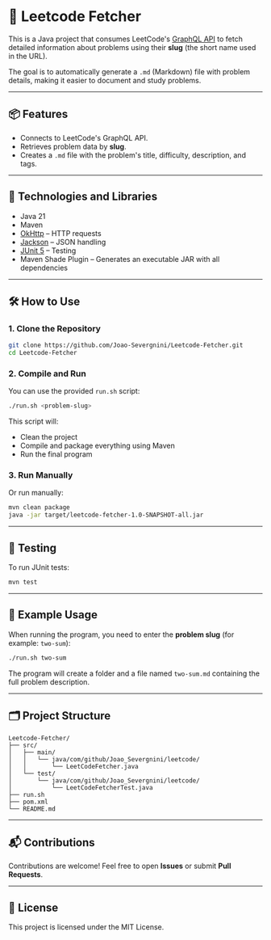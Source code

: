 # 🧠 Leetcode Fetcher

This is a Java project that consumes LeetCode's [GraphQL API](https://leetcode.com) to fetch detailed information about problems using their **slug** (the short name used in the URL).

The goal is to automatically generate a `.md` (Markdown) file with problem details, making it easier to document and study problems.

---

## 📦 Features

- Connects to LeetCode's GraphQL API.
- Retrieves problem data by **slug**.
- Creates a `.md` file with the problem's title, difficulty, description, and tags.

---

## 🔧 Technologies and Libraries

- Java 21  
- Maven  
- [OkHttp](https://square.github.io/okhttp/) – HTTP requests  
- [Jackson](https://github.com/FasterXML/jackson) – JSON handling  
- [JUnit 5](https://junit.org/junit5/) – Testing  
- Maven Shade Plugin – Generates an executable JAR with all dependencies  

---

## 🛠️ How to Use

### 1. Clone the Repository

```bash
git clone https://github.com/Joao-Severgnini/Leetcode-Fetcher.git
cd Leetcode-Fetcher
```

### 2. Compile and Run

You can use the provided `run.sh` script:

```bash
./run.sh <problem-slug>
```

This script will:

- Clean the project  
- Compile and package everything using Maven  
- Run the final program  

### 3. Run Manually

Or run manually:

```bash
mvn clean package
java -jar target/leetcode-fetcher-1.0-SNAPSHOT-all.jar
```

---

## 🧪 Testing

To run JUnit tests:

```bash
mvn test
```

---

## 📄 Example Usage

When running the program, you need to enter the **problem slug** (for example: `two-sum`):

```bash
./run.sh two-sum
```

The program will create a folder and a file named `two-sum.md` containing the full problem description.

---

## 🗂️ Project Structure

```
Leetcode-Fetcher/
├── src/
│   ├── main/
│   │   └── java/com/github/Joao_Severgnini/leetcode/
│   │       └── LeetCodeFetcher.java
│   └── test/
│       └── java/com/github/Joao_Severgnini/leetcode/
│           └── LeetCodeFetcherTest.java
├── run.sh
├── pom.xml
└── README.md
```

---

## 📬 Contributions

Contributions are welcome! Feel free to open **Issues** or submit **Pull Requests**.

---

## 📜 License

This project is licensed under the MIT License.